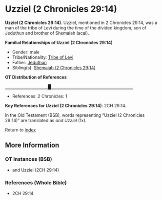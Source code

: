 # Uzziel (2 Chronicles 29:14)
**Uzziel (2 Chronicles 29:14)**. 
Uzziel, mentioned in 2 Chronicles 29:14, was a man of the tribe of Levi during the time of the divided kingdom, son of Jeduthun and brother of Shemaiah (acai). 




**Familial Relationships of Uzziel (2 Chronicles 29:14)**


* Gender: male
* Tribe/Nationality: [Tribe of Levi](../../../groups/md/acai/Levi.md)
* Father: [Jeduthun](Jeduthun.md)
* Sibling(s): [Shemaiah (2 Chronicles 29:14)](Shemaiah.11.md)


**OT Distribution of References**

▁▁▁▁▁▁▁▁▁▁▁▁▁█▁▁▁▁▁▁▁▁▁▁▁▁▁▁▁▁▁▁▁▁▁▁▁▁▁
* References: 2 Chronicles: 1



**Key References for Uzziel (2 Chronicles 29:14)**: 
2CH 29:14. 


In the Old Testament (BSB), words representing “Uzziel (2 Chronicles 29:14)” are translated as 
*and Uzziel* (1x). 




Return to [Index](00-Index.md)

## More Information

### OT Instances (BSB)

* and Uzziel (2CH 29:14)



### References (Whole Bible)

* 2CH 29:14



